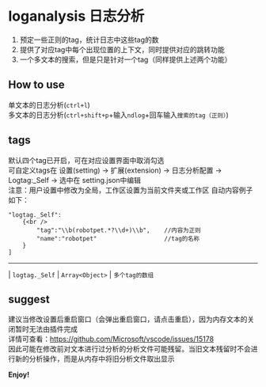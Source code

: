 # loganalysis 日志分析

1. 预定一些正则的tag，统计日志中这些tag的数<br />
2. 提供了对应tag中每个出现位置的上下文，同时提供对应的跳转功能<br />
3. 一个多文本的搜索，但是只是针对一个tag（同样提供上述两个功能）<br />

## How to use

单文本的日志分析(`ctrl+l`)<br />
多文本的日志分析(`ctrl+shift+p`+输入`ndlog`+回车输入`搜索的tag（正则）`)<br />

## tags

默认四个tag已开启，可在对应设置界面中取消勾选<br />
可自定义tags在   设置(setting) -> 扩展(extension) -> 日志分析配置 -> Logtag:_Self -> 选中在 setting.json中编辑 <br />
注意：用户设置中修改为全局，工作区设置为当前文件夹或工作区          自动内容例子如下：<br />
```
"logtag._Self":
    {<br />
        "tag":"\\b(robotpet.*?\\d+)\\b",    //内容为正则
        "name":"robotpet"                   //tag的名称
    }
]
```
---
| `logtag._Self` | `Array<Object>` | `多个tag的数组`    <br />     

## suggest

建议当修改设置后重启窗口（会弹出重启窗口，请点击重启），因为内存文本的关闭暂时无法由插件完成 <br />
详情可查看：[https://github.com/Microsoft/vscode/issues/15178 ](https://github.com/Microsoft/vscode/issues/15178 ) <br />
因此可能在修改前对文本进行过分析的分析文件可能残留。当旧文本残留时不会进行新的分析操作，而是从内存中将旧分析文件取出显示 <br />

**Enjoy!**

